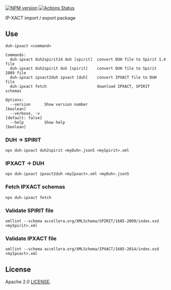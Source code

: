 [![NPM version](https://img.shields.io/npm/v/duh-ipxact.svg)](https://www.npmjs.org/package/duh-ipxact)
[![Actions Status](https://github.com/sifive/duh-ipxact/workflows/Tests/badge.svg)](https://github.com/sifive/duh-ipxact/actions)

IP-XACT import / export package

## Use

```
duh-ipxact <command>

Commands:
  duh-ipxact duh2spirit14 duh [spirit]  convert DUH file to Spirit 1.4 file
  duh-ipxact duh2spirit duh [spirit]    convert DUH file to Spirit 2009 file
  duh-ipxact ipxact2duh ipxact [duh]    convert IPXACT file to DUH file
  duh-ipxact fetch                      download IPXACT, SPIRIT schemas

Options:
  --version      Show version number                                   [boolean]
  --verbose, -v                                                 [default: false]
  --help         Show help                                             [boolean]

```

### DUH -> SPIRIT

```
npx duh-ipxact duh2spirit <myDuh>.json5 <mySpirit>.xml
```

### IPXACT -> DUH

```
npx duh-ipxact ipxact2duh <myIpxact>.xml <myDuh>.json5
```

### Fetch IPXACT schemas

```
npx duh-ipxact fetch
```

### Validate SPIRIT file

```
xmllint --schema accellera.org/XMLSchema/SPIRIT/1685-2009/index.xsd <mySpirit>.xml
```

### Validate IPXACT file

```
xmllint --schema accellera.org/XMLSchema/IPXACT/1685-2014/index.xsd <myIpxact>.xml
```

## License
Apache 2.0 [LICENSE](LICENSE).
